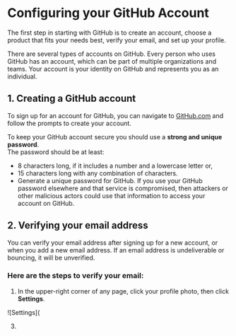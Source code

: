 # Configuring your GitHub Account

The first step in starting with GitHub is to create an account, choose a product that fits your needs best, verify your email, and set up your profile. <br />

There are several types of accounts on GitHub. Every person who uses GitHub has an account, which can be part of multiple organizations and teams. Your account is your identity on GitHub and represents you as an individual. <br />

## 1. Creating a GitHub account <br />

To sign up for an account for GitHub, you can navigate to [GitHub.com](https://github.com/) and follow the prompts to create your account. <br />

To keep your GitHub account secure you should use a **strong and unique password**. <br />
The password should be at least:  <br />

* 8 characters long, if it includes a number and a lowercase letter or,
* 15 characters long with any combination of characters. <br />
* Generate a unique password for GitHub. If you use your GitHub password elsewhere and that service is compromised, then attackers or other malicious actors could use that information to access your account on GitHub. 

## 2. Verifying your email address <br />
You can verify your email address after signing up for a new account, or when you add a new email address. If an email address is undeliverable or bouncing, it will be unverified. <br />

### Here are the steps to verify your email: <br />

1. In the upper-right corner of any page, click your profile photo, then click **Settings**.

![Settings](

3. 




